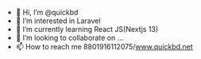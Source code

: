 - 👋 Hi, I’m @quickbd
- 👀 I’m interested in Laravel
- 🌱 I’m currently learning React JS(Nextjs 13)
- 💞️ I’m looking to collaborate on ...
- 📫 How to reach me 8801916112075/www.quickbd.net

<!---
quickbd/quickbd is a website development  special custom repository because its `README.md` (this file) appears on your GitHub profile.
You can click the Preview link to take a look at your changes.
--->
